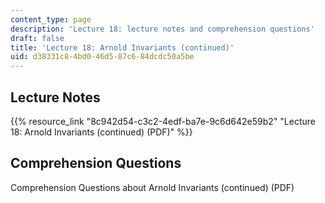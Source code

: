 ```yaml
---
content_type: page
description: 'Lecture 18: lecture notes and comprehension questions'
draft: false
title: 'Lecture 18: Arnold Invariants (continued)'
uid: d38331c8-4bd0-46d5-87c6-84dcdc50a5be
---
```

## Lecture Notes

{{% resource_link "8c942d54-c3c2-4edf-ba7e-9c6d642e59b2" "Lecture 18: Arnold Invariants (continued) (PDF)" %}}

## Comprehension Questions

Comprehension Questions about Arnold Invariants (continued) (PDF)